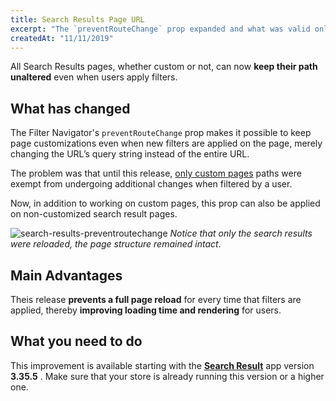 ```yaml
---
title: Search Results Page URL
excerpt: "The `preventRouteChange` prop expanded and what was valid only for custom pages is now valid for custom-less Search Results pages. Apply any filters without worrying about changes to the page's path."
createdAt: "11/11/2019"
---
```


All Search Results pages, whether custom or not, can now **keep their path unaltered** even when users apply filters.

## What has changed

The Filter Navigator's `preventRouteChange` prop makes it possible to keep page customizations even when new filters are applied on the page, merely changing the URL’s query string instead of the entire URL.

The problem was that until this release, [only custom pages](https://vtex.io/docs/releases/2019-week-32-33/custom-pages-url) paths were exempt from undergoing additional changes when filtered by a user. 

Now, in addition to working on custom pages, this prop can also be applied on non-customized search result pages. 

![search-results-preventroutechange](https://user-images.githubusercontent.com/52087100/68618045-41e81600-04a7-11ea-8310-beb796e202c3.gif)
_Notice that only the search results were reloaded, the page structure remained intact_.

## Main Advantages 

Theis release **prevents a full page reload** for every time that filters are applied, thereby **improving loading time and rendering** for users.

## What you need to do

This improvement is available starting with the [**Search Result**](https://vtex.io/docs/app/vtex.search-result) app version **3.35.5** . Make sure that your store is already running this version or a higher one.
